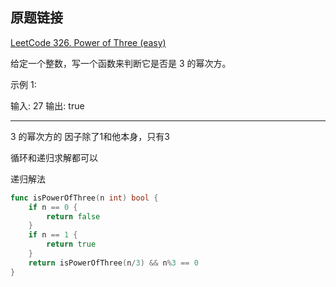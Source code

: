 ## 原题链接

[LeetCode 326. Power of Three (easy)](https://leetcode-cn.com/problems/power-of-three/)

给定一个整数，写一个函数来判断它是否是 3 的幂次方。

示例 1:

输入: 27
输出: true

---

3 的幂次方的 因子除了1和他本身，只有3

循环和递归求解都可以

递归解法

```go
func isPowerOfThree(n int) bool {
	if n == 0 {
		return false
	}
	if n == 1 {
		return true
	}
	return isPowerOfThree(n/3) && n%3 == 0
}
```
